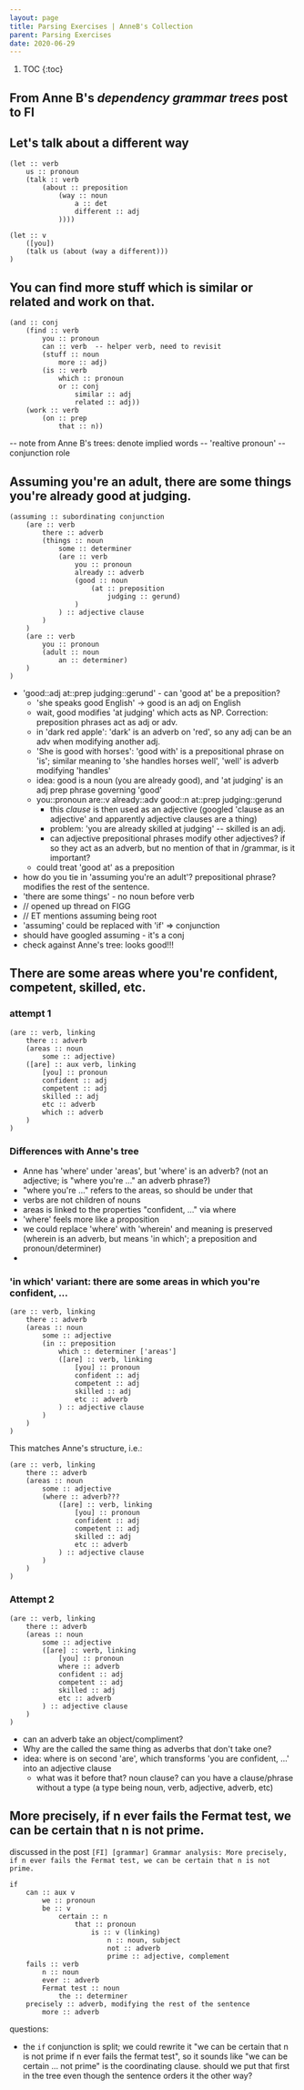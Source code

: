 ```yaml
---
layout: page
title: Parsing Exercises | AnneB's Collection
parent: Parsing Exercises
date: 2020-06-29
---
```


1. TOC
{:toc}

## From Anne B's *dependency grammar trees* post to FI

## Let's talk about a different way

```
(let :: verb
    us :: pronoun
    (talk :: verb
        (about :: preposition
            (way :: noun
                a :: det
                different :: adj
            ))))

(let :: v
    ([you])
    (talk us (about (way a different)))
)
```

## You can find more stuff which is similar or related and work on that.

```
(and :: conj
    (find :: verb
        you :: pronoun
        can :: verb  -- helper verb, need to revisit 
        (stuff :: noun
            more :: adj)
        (is :: verb
            which :: pronoun
            or :: conj
                similar :: adj
                related :: adj))
    (work :: verb
        (on :: prep
            that :: n))
```

-- note from Anne B's trees: denote implied words
-- 'realtive pronoun' -- conjunction role

## Assuming you're an adult, there are some things you're already good at judging.

```
(assuming :: subordinating conjunction
    (are :: verb
        there :: adverb
        (things :: noun
            some :: determiner
            (are :: verb
                you :: pronoun
                already :: adverb
                (good :: noun
                    (at :: preposition
                        judging :: gerund)
                )
            ) :: adjective clause
        )
    )
    (are :: verb
        you :: pronoun
        (adult :: noun
            an :: determiner)
    )
)
```

* 'good::adj at::prep judging::gerund' - can 'good at' be a preposition?
  * 'she speaks good English' -> good is an adj on English
  * wait, good modifies 'at judging' which acts as NP. Correction: preposition phrases act as adj or adv. 
  * in 'dark red apple': 'dark' is an adverb on 'red', so any adj can be an adv when modifying another adj.
  * 'She is good with horses': 'good with' is a prepositional phrase on 'is'; similar meaning to 'she handles horses well', 'well' is adverb modifying 'handles'
  * idea: good is a noun (you are already good), and 'at judging' is an adj prep phrase governing 'good'
  * you::pronoun are::v already::adv good::n at::prep judging::gerund
    * this *clause* is then used as an adjective (googled 'clause as an adjective' and apparently adjective clauses are a thing)
    * problem: 'you are already skilled at judging' -- skilled is an adj.
    * can adjective prepositional phrases modify other adjectives? if so they act as an adverb, but no mention of that in /grammar, is it important?
  * could treat 'good at' as a preposition
* how do you tie in 'assuming you're an adult'? prepositional phrase? modifies the rest of the sentence.
* 'there are some things' - no noun before verb
* // opened up thread on FIGG
* // ET mentions assuming being root
* 'assuming' could be replaced with 'if' => conjunction
* should have googled assuming - it's a conj
* check against Anne's tree: looks good!!!

## There are some areas where you're confident, competent, skilled, etc.

### attempt 1

```
(are :: verb, linking
    there :: adverb
    (areas :: noun
        some :: adjective)
    ([are] :: aux verb, linking
        [you] :: pronoun
        confident :: adj
        competent :: adj
        skilled :: adj
        etc :: adverb
        which :: adverb
    )
)
```

### Differences with Anne's tree

* Anne has 'where' under 'areas', but 'where' is an adverb? (not an adjective; is "where you're ..." an adverb phrase?)
* "where you're ..." refers to the areas, so should be under that
* verbs are not children of nouns
* areas is linked to the properties "confident, ..." via where
* 'where' feels more like a proposition
* we could replace 'where' with 'wherein' and meaning is preserved (wherein is an adverb, but means 'in which'; a preposition and pronoun/determiner)
* 

### 'in which' variant: there are some areas in which you're confident, ...

```
(are :: verb, linking
    there :: adverb
    (areas :: noun
        some :: adjective
        (in :: preposition
            which :: determiner ['areas']
            ([are] :: verb, linking
                [you] :: pronoun
                confident :: adj
                competent :: adj
                skilled :: adj
                etc :: adverb
            ) :: adjective clause
        )
    )
)
```

This matches Anne's structure, i.e.:

```
(are :: verb, linking
    there :: adverb
    (areas :: noun
        some :: adjective
        (where :: adverb???
            ([are] :: verb, linking
                [you] :: pronoun
                confident :: adj
                competent :: adj
                skilled :: adj
                etc :: adverb
            ) :: adjective clause
        )
    )
)
```

### Attempt 2

```
(are :: verb, linking
    there :: adverb
    (areas :: noun
        some :: adjective
        ([are] :: verb, linking
            [you] :: pronoun
            where :: adverb
            confident :: adj
            competent :: adj
            skilled :: adj
            etc :: adverb
        ) :: adjective clause
    )
)
```

* can an adverb take an object/compliment?
* Why are the called the same thing as adverbs that don't take one?
* idea: where is on second 'are', which transforms 'you are confident, ...' into an adjective clause
  * what was it before that? noun clause? can you have a clause/phrase without a type (a type being noun, verb, adjective, adverb, etc)

## More precisely, if n ever fails the Fermat test, we can be certain that n is not prime.

discussed in the post `[FI] [grammar] Grammar analysis: More precisely, if n ever fails the Fermat test, we can be certain that n is not prime.`

```
if
    can :: aux v
        we :: pronoun
        be :: v
            certain :: n
                that :: pronoun
                    is :: v (linking)
                        n :: noun, subject
                        not :: adverb
                        prime :: adjective, complement
    fails :: verb
        n :: noun
        ever :: adverb
        Fermat test :: noun
            the :: determiner
    precisely :: adverb, modifying the rest of the sentence
        more :: adverb
```

questions:

* the `if` conjunction is split; we could rewrite it "we can be certain that n is not prime if n ever fails the fermat test", so it sounds like "we can be certain ... not prime" is the coordinating clause. should we put that first in the tree even though the sentence orders it the other way?
